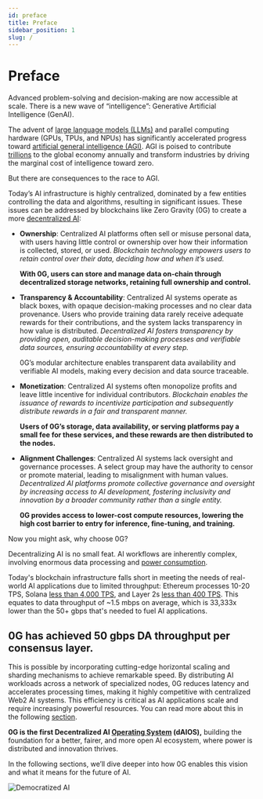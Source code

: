 ```yaml
---
id: preface
title: Preface
sidebar_position: 1
slug: /
---
```

# Preface

Advanced problem-solving and decision-making are now accessible at scale. There is a new wave of “intelligence”: Generative Artificial Intelligence (GenAI). 

The advent of [large language models (LLMs)](https://www.cloudflare.com/learning/ai/what-is-large-language-model/) and parallel computing hardware (GPUs, TPUs, and NPUs) has significantly accelerated progress toward [artificial general intelligence (AGI)](https://www.techtarget.com/searchenterpriseai/definition/artificial-general-intelligence-AGI). AGI is poised to contribute [trillions](https://www.mckinsey.com/capabilities/mckinsey-digital/our-insights/the-economic-potential-of-generative-ai-the-next-productivity-frontier#key-insights) to the global economy annually and transform industries by driving the marginal cost of intelligence toward zero. 

But there are consequences to the race to AGI. 

Today’s AI infrastructure is highly centralized, dominated by a few entities controlling the data and algorithms, resulting in significant issues. These issues can be addressed by blockchains like Zero Gravity (0G) to create a more [decentralized AI](https://www.ftc.gov/policy/advocacy-research/tech-at-ftc/2023/10/consumers-are-voicing-concerns-about-ai): 

- **Ownership**: Centralized AI platforms often sell or misuse personal data, with users having little control or ownership over how their information is collected, stored, or used. _Blockchain technology empowers users to retain control over their data, deciding how and when it’s used._

  **With 0G, users can store and manage data on-chain through decentralized storage networks, retaining full ownership and control.**
  
- **Transparency & Accountability**: Centralized AI systems operate as black boxes, with opaque decision-making processes and no clear data provenance. Users who provide training data rarely receive adequate rewards for their contributions, and the system lacks transparency in how value is distributed. _Decentralized AI fosters transparency by providing open, auditable decision-making processes and verifiable data sources, ensuring accountability at every step._

  0G’s modular architecture enables transparent data availability and verifiable AI models, making every decision and data source traceable.
  
- **Monetization**: Centralized AI systems often monopolize profits and leave little incentive for individual contributors. _Blockchain enables the issuance of rewards to incentivize participation and subsequently distribute rewards in a fair and transparent manner._ 
 
  **Users of 0G’s storage, data availability, or serving platforms pay a small fee for these services, and these rewards are then distributed to the nodes.** 
  
- **Alignment Challenges**: Centralized AI systems lack oversight and governance processes. A select group may have the authority to censor or promote material, leading to misalignment with human values. _Decentralized AI platforms promote collective governance and oversight by increasing access to AI development, fostering inclusivity and innovation by a broader community rather than a single entity._ 

  **0G provides access to lower-cost compute resources, lowering the high cost barrier to entry for inference, fine-tuning, and training.** 

Now you might ask, why choose 0G?

Decentralizing AI is no small feat. AI workflows are inherently complex, involving enormous data processing and [power consumption](https://www.google.com/url?q=https://www.forbes.com/sites/bethkindig/2024/06/20/ai-power-consumption-rapidly-becoming-mission-critical/&sa=D&source=docs&ust=1726264196273001&usg=AOvVaw3no0yz-PVLcxEjnq-479Zu). 

Today's blockchain infrastructure falls short in meeting the needs of real-world AI applications due to limited throughput: Ethereum processes 10-20 TPS, Solana [less than 4,000 TPS](https://explorer.solana.com/), and Layer 2s [less than 400 TPS](https://l2beat.com/scaling/activity). This equates to data throughput of ~1.5 mbps on average, which is 33,333x lower than the 50+ gbps that's needed to fuel AI applications. 

## 0G has achieved 50 gbps DA throughput per consensus layer.

This is possible by incorporating cutting-edge horizontal scaling and sharding mechanisms to achieve remarkable speed. By distributing AI workloads across a network of specialized nodes, 0G reduces latency and accelerates processing times, making it highly competitive with centralized Web2 AI systems. This efficiency is critical as AI applications scale and require increasingly powerful resources. You can read more about this in the following [section](/intro).

**0G is the first Decentralized  AI [Operating System](https://edu.gcfglobal.org/en/computerbasics/understanding-operating-systems/1/) (dAIOS),** building the foundation for a better, fairer, and more open AI ecosystem, where power is distributed and innovation thrives. 

In the following sections, we’ll dive deeper into how 0G enables this vision and what it means for the future of AI.

<div style={{textAlign: 'center'}}>
  <img src="/img/democratized-ai.png" alt="Democratized AI" style={{maxWidth: '100%'}} />
</div>
